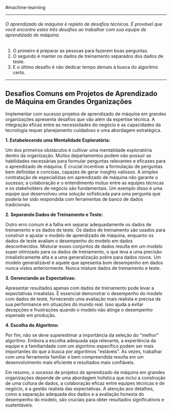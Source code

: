 #machine-learning 

--- 
###### O aprendizado de máquina é repleto de desafios técnicos. É provável que você encontre estes três desafios ao trabalhar com sua equipe de aprendizado de máquina. 

1. O primeiro é preparar as pessoas para fazerem boas perguntas.
2. O segundo é manter os dados de treinamento separados dos dados de teste. 
3. E o último desafio é não dedicar tempo demais à busca do algoritmo certo.

---
## Desafios Comuns em Projetos de Aprendizado de Máquina em Grandes Organizações

Implementar com sucesso projetos de aprendizado de máquina em grandes organizações apresenta desafios que vão além da expertise técnica. A integração eficaz entre as necessidades do negócio e as capacidades da tecnologia requer planejamento cuidadoso e uma abordagem estratégica.

**1. Estabelecendo uma Mentalidade Exploratória:**

Um dos primeiros obstáculos é cultivar uma mentalidade exploratória dentro da organização. Muitos departamentos podem não possuir as habilidades necessárias para formular perguntas relevantes e eficazes para o aprendizado de máquina. É crucial incentivar a formulação de perguntas bem definidas e concisas, capazes de gerar insights valiosos. A simples contratação de especialistas em aprendizado de máquina não garante o sucesso; a colaboração e o entendimento mútuo entre as equipes técnicas e os stakeholders de negócio são fundamentais. Um exemplo disso é uma equipe que desenvolveu uma solução sofisticada para uma pergunta que poderia ter sido respondida com ferramentas de banco de dados tradicionais.

**2. Separando Dados de Treinamento e Teste:**

Outro erro comum é a falha em separar adequadamente os dados de treinamento e os dados de teste. Os dados de treinamento são usados para construir e ajustar o modelo de aprendizado de máquina, enquanto os dados de teste avaliam o desempenho do modelo em dados desconhecidos. Misturar esses conjuntos de dados resulta em um modelo super otimizado para os dados de treinamento, o que leva a uma precisão irrealisticamente alta e a uma generalização pobre para dados novos. Um modelo generalizável é aquele que apresenta bom desempenho em dados nunca vistos anteriormente. Nunca misture dados de treinamento e teste.

**3. Gerenciando as Expectativas:**

Apresentar resultados apenas com dados de treinamento pode levar a expectativas irrealistas. É essencial demonstrar o desempenho do modelo com dados de teste, fornecendo uma avaliação mais realista e precisa da sua performance em situações do mundo real. Isso ajuda a evitar decepções e frustrações quando o modelo não atinge o desempenho esperado em produção.

**4. Escolha do Algoritmo:**

Por fim, não se deve superestimar a importância da seleção do "melhor" algoritmo. Embora a escolha adequada seja relevante, a experiência da equipe e a familiaridade com um algoritmo específico podem ser mais importantes do que a busca por algoritmos "estáveis". Às vezes, trabalhar com uma ferramenta familiar e bem compreendida resulta em um desenvolvimento mais eficiente e resultados mais confiáveis.

Em resumo, o sucesso de projetos de aprendizado de máquina em grandes organizações depende de uma abordagem holística que inclui a construção de uma cultura de dados, a colaboração eficaz entre equipes técnicas e de negócio, e a gestão realista das expectativas. A atenção aos detalhes, como a separação adequada dos dados e a avaliação honesta do desempenho do modelo, são cruciais para obter resultados significativos e sustentáveis.